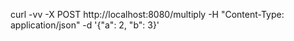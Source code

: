 curl -vv -X POST http://localhost:8080/multiply -H "Content-Type: application/json" -d '{"a": 2, "b": 3}'
